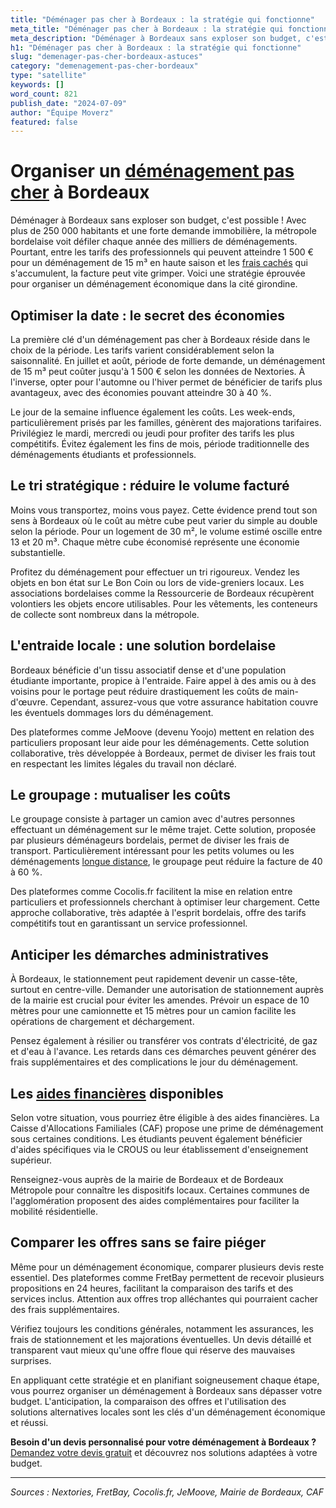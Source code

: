 ```yaml
---
title: "Déménager pas cher à Bordeaux : la stratégie qui fonctionne"
meta_title: "Déménager pas cher à Bordeaux : la stratégie qui fonctionne"
meta_description: "Déménager à Bordeaux sans exploser son budget, c'est possible ! Avec plus de 250 000 habitants et une forte demande immobilière, la métropole bordelai."
h1: "Déménager pas cher à Bordeaux : la stratégie qui fonctionne"
slug: "demenager-pas-cher-bordeaux-astuces"
category: "demenagement-pas-cher-bordeaux"
type: "satellite"
keywords: []
word_count: 821
publish_date: "2024-07-09"
author: "Équipe Moverz"
featured: false
---
```



# Organiser un [déménagement pas cher](/blog/pas-cher/guide) à Bordeaux

Déménager à Bordeaux sans exploser son budget, c'est possible ! Avec plus de 250 000 habitants et une forte demande immobilière, la métropole bordelaise voit défiler chaque année des milliers de déménagements. Pourtant, entre les tarifs des professionnels qui peuvent atteindre 1 500 € pour un déménagement de 15 m³ en haute saison et les [frais cachés](/blog/prix-demenagement-bordeaux/frais-caches-demenagement-bordeaux) qui s'accumulent, la facture peut vite grimper. Voici une stratégie éprouvée pour organiser un déménagement économique dans la cité girondine.

## Optimiser la date : le secret des économies

La première clé d'un déménagement pas cher à Bordeaux réside dans le choix de la période. Les tarifs varient considérablement selon la saisonnalité. En juillet et août, période de forte demande, un déménagement de 15 m³ peut coûter jusqu'à 1 500 € selon les données de Nextories. À l'inverse, opter pour l'automne ou l'hiver permet de bénéficier de tarifs plus avantageux, avec des économies pouvant atteindre 30 à 40 %.

Le jour de la semaine influence également les coûts. Les week-ends, particulièrement prisés par les familles, génèrent des majorations tarifaires. Privilégiez le mardi, mercredi ou jeudi pour profiter des tarifs les plus compétitifs. Évitez également les fins de mois, période traditionnelle des déménagements étudiants et professionnels.

## Le tri stratégique : réduire le volume facturé

Moins vous transportez, moins vous payez. Cette évidence prend tout son sens à Bordeaux où le coût au mètre cube peut varier du simple au double selon la période. Pour un logement de 30 m², le volume estimé oscille entre 13 et 20 m³. Chaque mètre cube économisé représente une économie substantielle.

Profitez du déménagement pour effectuer un tri rigoureux. Vendez les objets en bon état sur Le Bon Coin ou lors de vide-greniers locaux. Les associations bordelaises comme la Ressourcerie de Bordeaux récupèrent volontiers les objets encore utilisables. Pour les vêtements, les conteneurs de collecte sont nombreux dans la métropole.

## L'entraide locale : une solution bordelaise

Bordeaux bénéficie d'un tissu associatif dense et d'une population étudiante importante, propice à l'entraide. Faire appel à des amis ou à des voisins pour le portage peut réduire drastiquement les coûts de main-d'œuvre. Cependant, assurez-vous que votre assurance habitation couvre les éventuels dommages lors du déménagement.

Des plateformes comme JeMoove (devenu Yoojo) mettent en relation des particuliers proposant leur aide pour les déménagements. Cette solution collaborative, très développée à Bordeaux, permet de diviser les frais tout en respectant les limites légales du travail non déclaré.

## Le groupage : mutualiser les coûts

Le groupage consiste à partager un camion avec d'autres personnes effectuant un déménagement sur le même trajet. Cette solution, proposée par plusieurs déménageurs bordelais, permet de diviser les frais de transport. Particulièrement intéressant pour les petits volumes ou les déménagements [longue distance](/blog/demenagement-entreprise-bordeaux/demenagement-entreprise-bordeaux-guide), le groupage peut réduire la facture de 40 à 60 %.

Des plateformes comme Cocolis.fr facilitent la mise en relation entre particuliers et professionnels cherchant à optimiser leur chargement. Cette approche collaborative, très adaptée à l'esprit bordelais, offre des tarifs compétitifs tout en garantissant un service professionnel.

## Anticiper les démarches administratives

À Bordeaux, le stationnement peut rapidement devenir un casse-tête, surtout en centre-ville. Demander une autorisation de stationnement auprès de la mairie est crucial pour éviter les amendes. Prévoir un espace de 10 mètres pour une camionnette et 15 mètres pour un camion facilite les opérations de chargement et déchargement.

Pensez également à résilier ou transférer vos contrats d'électricité, de gaz et d'eau à l'avance. Les retards dans ces démarches peuvent générer des frais supplémentaires et des complications le jour du déménagement.

## Les [aides financières](/blog/demenagement-etudiant-bordeaux/aide-financiere-demenagement-etudiant) disponibles

Selon votre situation, vous pourriez être éligible à des aides financières. La Caisse d'Allocations Familiales (CAF) propose une prime de déménagement sous certaines conditions. Les étudiants peuvent également bénéficier d'aides spécifiques via le CROUS ou leur établissement d'enseignement supérieur.

Renseignez-vous auprès de la mairie de Bordeaux et de Bordeaux Métropole pour connaître les dispositifs locaux. Certaines communes de l'agglomération proposent des aides complémentaires pour faciliter la mobilité résidentielle.

## Comparer les offres sans se faire piéger

Même pour un déménagement économique, comparer plusieurs devis reste essentiel. Des plateformes comme FretBay permettent de recevoir plusieurs propositions en 24 heures, facilitant la comparaison des tarifs et des services inclus. Attention aux offres trop alléchantes qui pourraient cacher des frais supplémentaires.

Vérifiez toujours les conditions générales, notamment les assurances, les frais de stationnement et les majorations éventuelles. Un devis détaillé et transparent vaut mieux qu'une offre floue qui réserve des mauvaises surprises.

En appliquant cette stratégie et en planifiant soigneusement chaque étape, vous pourrez organiser un déménagement à Bordeaux sans dépasser votre budget. L'anticipation, la comparaison des offres et l'utilisation des solutions alternatives locales sont les clés d'un déménagement économique et réussi.

**Besoin d'un devis personnalisé pour votre déménagement à Bordeaux ?** [Demandez votre devis gratuit](https://moverz-bordeaux.fr/devis) et découvrez nos solutions adaptées à votre budget.

---

*Sources : Nextories, FretBay, Cocolis.fr, JeMoove, Mairie de Bordeaux, CAF*
